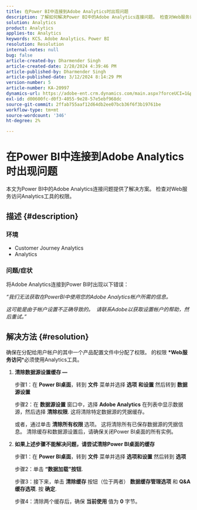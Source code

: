 ```yaml
---
title: 在Power BI中连接到Adobe Analytics时出现问题
description: 了解如何解决Power BI中的Adobe Analytics连接问题。 检查对Web服务访问Analytics工具的权限。
solution: Analytics
product: Analytics
applies-to: Analytics
keywords: KCS、Adobe Analytics、Power BI
resolution: Resolution
internal-notes: null
bug: false
article-created-by: Dharmender Singh
article-created-date: 2/28/2024 4:39:46 PM
article-published-by: Dharmender Singh
article-published-date: 3/12/2024 8:14:29 PM
version-number: 5
article-number: KA-20997
dynamics-url: https://adobe-ent.crm.dynamics.com/main.aspx?forceUCI=1&pagetype=entityrecord&etn=knowledgearticle&id=d3a875f5-57d6-ee11-9079-6045bd006295
exl-id: d00600fc-d0f3-4055-9e28-57e5ebf968dc
source-git-commit: 2ffab755aaf12d64db2ee07bcb36f6f3b19761be
workflow-type: tm+mt
source-wordcount: '346'
ht-degree: 2%

---
```


# 在Power BI中连接到Adobe Analytics时出现问题


本文为Power BI中的Adobe Analytics连接问题提供了解决方案。 检查对Web服务访问Analytics工具的权限。

## 描述 {#description}


### <b>环境</b>

- Customer Journey Analytics
- Analytics




### <b>问题/症状</b>

将Adobe Analytics连接到Power BI时出现以下错误：



*“我们无法获取在PowerBI中使用您的Adobe Analytics帐户所需的信息。*

*这可能是由于帐户设置不正确导致的。  请联系Adobe以获取设置帐户的帮助，然后重试。”*


## 解决方法 {#resolution}

确保在分配给用户帐户的其中一个产品配置文件中分配了权限。 的权限 <b>*Web服务访问</b>*必须使用Analytics工具。<br>


1. <b>清除数据源设置缓存 —  </b>

   步骤1：在 <b>Power BI桌面</b>，转到 <b>文件</b> 菜单并选择 <b>选项</b> <b>和设置</b> 然后转到 <b>数据源设置</b>

   步骤2：在 <b>数据源设置</b> 窗口中，选择 <b>Adobe Analytics</b> 在列表中显示数据源，然后选择 <b>清除权限</b>. 这将清除特定数据源的凭据缓存。

   或者，通过单击 <b>清除所有权限 </b>选项。 这将清除所有已保存数据源的凭据信息。
清除缓存和数据源设置后，请确保关闭Power BI桌面的所有实例。
2. <b>如果上述步骤不能解决问题，请尝试清除Power BI桌面的缓存</b>

   步骤1：在 <b>Power BI桌面</b>，转到 <b>文件</b> 菜单并选择 <b>选项和设置</b> 然后转到 <b>选项</b>

   步骤2：单击 <b>“数据加载”按钮</b>.

   步骤3：接下来，单击 <b>清除缓存</b> 按钮（位于两者） <b>数据缓存管理选项</b> 和 <b>Q&amp;A缓存选项</b>. 按 <b>确定</b>.

   步骤4：清除两个缓存后，确保 <b>当前使用</b> 值为 <b>0</b> 字节。

